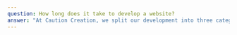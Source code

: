 ```yaml
---
question: How long does it take to develop a website?
answer: "At Caution Creation, we split our development into three categories. Themed development is the most straightforward and can be completed in 2 weeks under most circumstances. Custom development requires a bit more forethought, and thus the development time ranges from 2 weeks to 6 weeks depending on complexity. Application development can range from one month to, in some cases, a project that is in a state of constant development and improvements.\r\n\r\nOf course, you aren't on your own after we complete the development process. All of our contracts include an included maintenance period, where any issues and concerns you have with your website or application can be addressed and resolved without charge. After this maintenance period has concluded, we also offer monthly maintenance plans. For more information on the benefits of a monthly maintenance plan, visit our [maintenance services](/maintenance) page."
---
```


